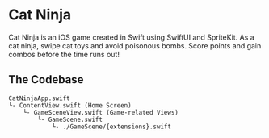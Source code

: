#  Cat Ninja

Cat Ninja is an iOS game created in Swift using SwiftUI and SpriteKit. As a cat ninja, swipe cat toys and avoid poisonous bombs. Score points and gain combos before the time runs out!


## The Codebase
```
CatNinjaApp.swift
└- ContentView.swift (Home Screen)
    └- GameSceneView.swift (Game-related Views)
        └- GameScene.swift
            └- ./GameScene/{extensions}.swift
```
